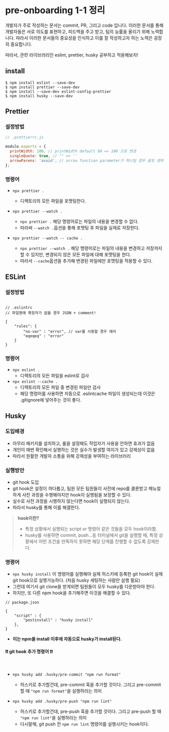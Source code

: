 # pre-onboarding 1-1 정리

개발자가 주로 작성하는 문서는 commit, PR, 그리고 code 입니다. 이러한 문서를 통해 개발자들은 서로 의도를 표현하고, 피드백을 주고 받고, 팀의 능률을 올리기 위해 노력합니다. 따라서 이러한 문서들의 중요성을 인식하고 이를 잘 작성하고자 하는 노력은 굉장히 중요합니다.

따라서, 관련 라이브러리인 eslint, prettier, husky 공부하고 적용해보자!

## install

```javasctipt
$ npm install eslint --save-dev
$ npm install prettier --save-dev
$ npm install --save-dev eslint-config-prettier
$ npm install husky --save-dev
```

## Prettier

### 설정방법

```javascript
// .prettierrc.js

module.exports = {
  printWidth: 100, // printWidth default 80 => 100 으로 변경
  singleQuote: true, // "" => ''
  arrowParens: 'avoid', // arrow function parameter가 하나일 경우 괄호 생략
};
```

### 명령어

- `npx prettier .`

  - 디렉토리의 모든 파일을 포맷팅한다.

- `npx prettier --watch .`

  - `npx prettier .` 해당 명령어로는 파일의 내용을 변경할 수 없다.
  - 따라써 `--watch .`옵션을 통해 포맷팅 후 파일을 실제로 저장한다.

- `npx prettier --watch -- cache .`
  - `npx prettier --watch .` 해당 명령어로는 파일의 내용을 변경하고 저장까지 할 수 있지만, 변경되지 않은 모든 파일에 대해 포맷팅을 한다.
  - 따라서 `--cache`옵션을 추가해 변경된 파일에만 포맷팅을 적용할 수 있다.

## ESLint

### 설정방법

```JS

// .eslintrc
// 파일명에 확장자가 없을 경우 JSON + comment!

{
    "rules": {
        "no-var" : "error", // var를 사용할 경우 에러
        "eqeqeq" : "error"
    }
}
```

### 명령어

- `npx eslint .`
  - 디렉토리의 모든 파일을 eslint로 검사
- `npx eslint --cache .`
  - 디렉토리의 모든 파일 중 변경된 파일만 검사
  - 해당 명령어를 사용하면 자동으로 .eslintcache 파일이 생성되는데 이것은 .gitignore에 넣어주는 것이 좋다.

## Husky

### 도입배경

- 아무리 패키지를 설치하고, 룰을 설정해도 작업자가 사용을 안하면 효과가 없음
- 개인이 매번 확인해서 실행하는 것은 실수가 발생할 여지가 있고 강제성이 없음
- 따라서 원활한 개발자 소통을 위해 강제성을 부여하는 라이브러리

### 실행방안

- git hook 도입
- git hook은 설정이 까다롭고, 팀원 모든 팀원들이 사전에 repo를 클론받고 메뉴얼하게 사전 과정을 수행해야지만 hook이 실행됨을 보장할 수 있다.
- 실수로 사전 과정을 시행하지 않는다면 hook이 실행되지 않는다.
- 따라서 husky를 통해 이를 해결한다.

> <Strong>hook이란?</Strong><br>
>
> - 특정 상황에서 실행되는 script or 명령어 같은 것들을 모두 hook이라함.<br>
> - husky를 사용하면 commit, push...등 터미널에서 git을 실행할 때, 특정 상황에서 어떤 조건을 만족하지 못하면 해당 단계를 진행할 수 없도록 강제한다.

### 명령어

- `npx husky install` 이 명령어를 실행해야 실제 허스키에 등록한 git hook이 실제 git hook으로 실행가능하다. (처음 husky 세팅하는 사람만 실행 필요)
- 그런데 여기서 git clone을 받게되면 팀원들이 모두 husky를 다운받아야 한다.
- 하지만, 또 다른 npm hook을 추기해주면 이것을 해결할 수 있다.

```JS
// package.json

{
    "script" : {
        "postinstall" : "husky install"
    },
}
```

- <strong>이는 npm을 install 이후에 자동으로 husky가 install된다.</strong>
  <br>

#### ❗️❗️ git hook 추가 명령어 ❗️❗️

<br>

- `npx husky add .husky/pre-commit "npm run format"`

  - 허스키로 추가할건데, pre-commit 훅을 추가할 것이다. 그리고 pre-commit 할 때 `"npm run format"`을 실행하라는 의미

- `npx husky add .husky/pre-push "npm run lint"`
  - 허스키로 추가할건데, pre-push 훅을 추가할 것이다. 그리고 pre-push 할 때 `"npm run lint"`을 실행하라는 의미
  - 다시말해, git push 전 `npm run lint` 명령어를 실행시키는 hook이다.
